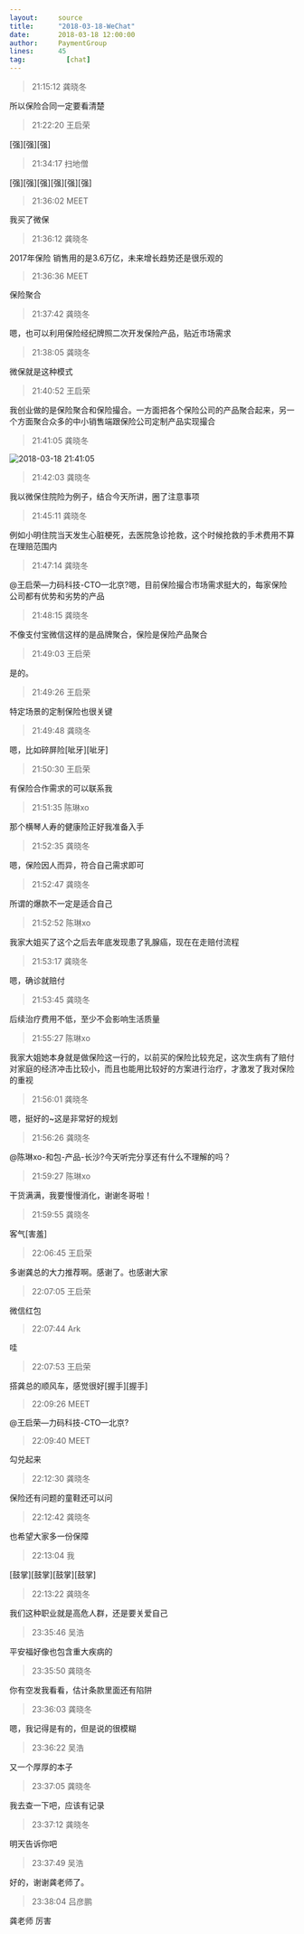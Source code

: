 ```yaml
---
layout:     source 
title:      "2018-03-18-WeChat"
date:       2018-03-18 12:00:00
author:     PaymentGroup
lines:      45 
tag:		  [chat]
---
```

> 21:15:12  龚晓冬  
   
所以保险合同一定要看清楚  
   
> 21:22:20  王启荣  
   
[强][强][强]  
   
> 21:34:17  扫地僧  
   
[强][强][强][强][强][强]  
   
> 21:36:02  MEET  
   
我买了微保  
   
> 21:36:12  龚晓冬  
   
2017年保险 销售用的是3.6万亿，未来增长趋势还是很乐观的  
   
> 21:36:36  MEET  
   
保险聚合  
   
> 21:37:42  龚晓冬  
   
嗯，也可以利用保险经纪牌照二次开发保险产品，贴近市场需求  
   
> 21:38:05  龚晓冬  
   
微保就是这种模式  
   
> 21:40:52  王启荣  
   
我创业做的是保险聚合和保险撮合。一方面把各个保险公司的产品聚合起来，另一个方面聚合众多的中小销售端跟保险公司定制产品实现撮合  
   
> 21:41:05  龚晓冬  
   
![2018-03-18 21:41:05](http://static.cocolian.org/img/20180318_214105.png) 
   
> 21:42:03  龚晓冬  
   
我以微保住院险为例子，结合今天所讲，圈了注意事项  
   
> 21:45:11  龚晓冬  
   
例如小明住院当天发生心脏梗死，去医院急诊抢救，这个时候抢救的手术费用不算在理赔范围内  
   
> 21:47:14  龚晓冬  
   
@王启荣—力码科技-CTO—北京?嗯，目前保险撮合市场需求挺大的，每家保险公司都有优势和劣势的产品  
   
> 21:48:15  龚晓冬  
   
不像支付宝微信这样的是品牌聚合，保险是保险产品聚合  
   
> 21:49:03  王启荣  
   
是的。  
   
> 21:49:26  王启荣  
   
特定场景的定制保险也很关键  
   
> 21:49:48  龚晓冬  
   
嗯，比如碎屏险[呲牙][呲牙]  
   
> 21:50:30  王启荣  
   
有保险合作需求的可以联系我  
   
> 21:51:35  陈琳xo  
   
那个横琴人寿的健康险正好我准备入手  
   
> 21:52:35  龚晓冬  
   
嗯，保险因人而异，符合自己需求即可  
   
> 21:52:47  龚晓冬  
   
所谓的爆款不一定是适合自己  
   
> 21:52:52  陈琳xo  
   
我家大姐买了这个之后去年底发现患了乳腺癌，现在在走赔付流程  
   
> 21:53:17  龚晓冬  
   
嗯，确诊就赔付  
   
> 21:53:45  龚晓冬  
   
后续治疗费用不低，至少不会影响生活质量  
   
> 21:55:27  陈琳xo  
   
我家大姐她本身就是做保险这一行的，以前买的保险比较充足，这次生病有了赔付对家庭的经济冲击比较小，而且也能用比较好的方案进行治疗，才激发了我对保险的重视  
   
> 21:56:01  龚晓冬  
   
嗯，挺好的~这是非常好的规划  
   
> 21:56:26  龚晓冬  
   
@陈琳xo-和包-产品-长沙?今天听完分享还有什么不理解的吗？  
   
> 21:59:27  陈琳xo  
   
干货满满，我要慢慢消化，谢谢冬哥啦！  
   
> 21:59:55  龚晓冬  
   
客气[害羞]  
   
> 22:06:45  王启荣  
   
多谢龚总的大力推荐啊。感谢了。也感谢大家  
   
> 22:07:05  王启荣  
   
微信红包  
   
> 22:07:44  Ark  
   
哇  
   
> 22:07:53  王启荣  
   
搭龚总的顺风车，感觉很好[握手][握手]  
   
> 22:09:26  MEET  
   
@王启荣—力码科技-CTO—北京?  
   
> 22:09:40  MEET  
   
勾兑起来  
   
> 22:12:30  龚晓冬  
   
保险还有问题的童鞋还可以问  
   
> 22:12:42  龚晓冬  
   
也希望大家多一份保障  
   
> 22:13:04  我  
   
[鼓掌][鼓掌][鼓掌][鼓掌]  
   
> 22:13:22  龚晓冬  
   
我们这种职业就是高危人群，还是要关爱自己  
   
> 23:35:46  吴浩  
   
平安福好像也包含重大疾病的  
   
> 23:35:50  龚晓冬  
   
你有空发我看看，估计条款里面还有陷阱  
   
> 23:36:03  龚晓冬  
   
嗯，我记得是有的，但是说的很模糊  
   
> 23:36:22  吴浩  
   
又一个厚厚的本子  
   
> 23:37:05  龚晓冬  
   
我去查一下吧，应该有记录  
   
> 23:37:12  龚晓冬  
   
明天告诉你吧  
   
> 23:37:49  吴浩  
   
好的，谢谢龚老师了。  
   
> 23:38:04  吕彦鹏  
   
龚老师 厉害  
   
